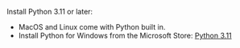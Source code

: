 Install Python 3.11 or later:

- MacOS and Linux come with Python built in.
- Install Python for Windows from the Microsoft Store: [Python 3.11](https://apps.microsoft.com/detail/9nrwmjp3717k)
